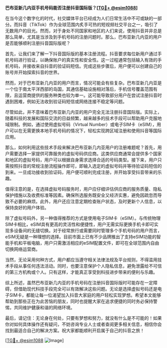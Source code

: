 **巴布亚新几内亚手机号码能否注册抖音国际版？[[TG💪+ @esim1088](https://t.me/s/esim1088)]**

在当今这个数字化的时代，社交媒体平台已经成为人们日常生活中不可或缺的一部分。而抖音（TikTok）作为全球范围内炙手可热的短视频社交平台之一，吸引了无数用户的目光。然而，对于身处不同国家和地区的人们来说，使用抖音并非总是那么简单，尤其是当涉及到手机号码的注册问题时。那么，巴布亚新几内亚的用户是否能够顺利注册抖音国际版呢？

首先，让我们来了解一下抖音国际版的基本注册流程。抖音要求每位新用户通过手机号码进行验证，以确保账户的真实性和安全性。这一过程通常包括输入有效的手机号码，并接收来自抖音的验证码短信。完成这些步骤后，用户便可以创建自己的账号并开始探索抖音的世界。

然而，对于巴布亚新几内亚的用户而言，情况可能会有些复杂。巴布亚新几内亚是一个位于南太平洋西部的岛国，其通信基础设施相对落后，手机信号覆盖范围有限，且运营商提供的服务种类也较为单一。这可能导致部分用户在尝试注册抖音时遇到困难，例如无法收到验证码短信或网络连接不稳定等问题。

尽管如此，并不意味着巴布亚新几内亚的用户完全无法注册抖音国际版。实际上，随着科技的发展和国际交流的日益频繁，越来越多的技术手段可以帮助用户克服地域限制。例如，通过使用虚拟号码（Virtual Number）或电子SIM卡（eSIM），用户可以在无需更换本地手机号码的情况下，轻松实现跨区域注册和使用抖音等国际应用。

那么，如何利用这些技术手段来解决巴布亚新几内亚用户的注册难题呢？首先，用户需要选择一家提供可靠服务的虚拟号码供应商。这类供应商通常会提供多个国家和地区的虚拟号码，用户可以根据自身需求选择合适的号码类型。接下来，用户只需按照抖音的常规注册流程操作即可，即输入选定的虚拟号码并等待验证码短信的到来。一旦成功接收到验证码，用户便可顺利完成注册，并开始享受抖音带来的乐趣。

值得注意的是，在选择虚拟号码服务时，用户应仔细评估供应商的服务质量、隐私保护措施以及收费标准等因素。确保所选服务既安全又经济实惠，避免因疏忽而导致不必要的麻烦。此外，用户还应注意定期检查账户状态，及时更新个人信息，以保持良好的用户体验。

除了虚拟号码外，另一种值得推荐的方式是使用电子SIM卡（eSIM）。与传统物理SIM卡相比，eSIM具有更高的灵活性和便捷性，用户无需实际更换手机卡即可实现多设备间的无缝切换。对于经常旅行或需要同时管理多个手机号码的用户而言，eSIM无疑是一种理想的选择。目前市面上已有不少品牌推出了支持eSIM功能的智能手机和平板电脑，用户只需激活相应的eSIM配置文件，即可在全球范围内自由切换网络运营商。

当然，无论采用何种方式，用户都应当遵守相关法律法规及平台规则，不得滥用技术手段从事任何违法活动。同时，也要注意保护个人隐私信息，避免泄露给不可信的第三方机构或个人。只有这样，才能真正享受到科技进步带来的便利与乐趣。

综上所述，虽然巴布亚新几内亚的手机号码在注册抖音国际版时可能存在一定障碍，但借助现代科技手段完全可以有效解决这些问题。无论是选择虚拟号码还是电子SIM卡，都能让每一位渴望加入抖音大家庭的用户轻松实现梦想。希望本文能够帮助到那些正在为此苦恼的朋友，同时也提醒大家在追求便捷的同时务必保持警惕，共同维护健康和谐的网络环境。

最后，请记住：无论身在何处，只要有梦想和努力，就没有什么是不可能的！如果你对如何具体操作还有疑问，不妨咨询专业人士或者查阅更多相关信息，相信你会找到最适合自己的解决方案。祝大家都能顺利开启属于自己的抖音之旅！

[[TG💪+ @esim1088](https://t.me/s/esim1088) ![Image](https://i.postimg.cc/4NQfJmqS/Snipaste-2025-05-13-00-14-12.png)]